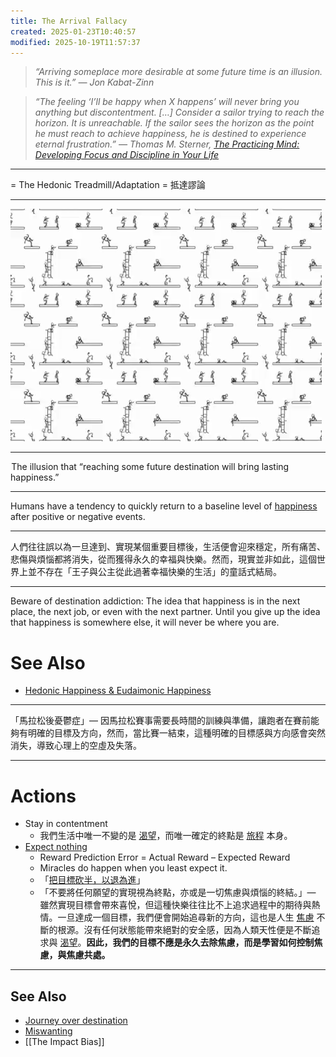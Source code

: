 ```yaml
---
title: The Arrival Fallacy
created: 2025-01-23T10:40:57
modified: 2025-10-19T11:57:37
---
```


> _“Arriving someplace more desirable at some future time is an illusion. This is it.” — Jon Kabat-Zinn_

> _“The feeling ‘I’ll be happy when X happens’ will never bring you anything but discontentment. […] Consider a sailor trying to reach the horizon. It is unreachable. If the sailor sees the horizon as the point he must reach to achieve happiness, he is destined to experience eternal frustration.” ― Thomas M. Sterner, [The Practicing Mind: Developing Focus and Discipline in Your Life](https://www.goodreads.com/work/quotes/326331)_

---

= The Hedonic Treadmill/Adaptation = 抵達謬論

---

![](../_attachments/d6663971b18df3f7d284f95d2925ee9c.gif)

---

 The illusion that “reaching some future destination will bring lasting happiness.”

---

Humans have a tendency to quickly return to a baseline level of [happiness](happiness.md) after positive or negative events.

---

人們往往誤以為一旦達到、實現某個重要目標後，生活便會迎來穩定，所有痛苦、悲傷與煩惱都將消失，從而獲得永久的幸福與快樂。然而，現實並非如此，這個世界上並不存在「王子與公主從此過著幸福快樂的生活」的童話式結局。

---

Beware of destination addiction: The idea that happiness is in the next place, the next job, or even with the next partner. Until you give up the idea that happiness is somewhere else, it will never be where you are.

# See Also

* [Hedonic Happiness & Eudaimonic Happiness](hedonic-happiness-and-eudaimonic-happiness.md)

---

「馬拉松後憂鬱症」— 因馬拉松賽事需要長時間的訓練與準備，讓跑者在賽前能夠有明確的目標及方向，然而，當比賽一結束，這種明確的目標感與方向感會突然消失，導致心理上的空虛及失落。

---

# Actions

* Stay in contentment
	* 我們生活中唯一不變的是 [渴望](the-absence-of-desire-is-true-happiness.md)，而唯一確定的終點是 [旅程](Journey%20over%20destination.md) 本身。
* [Expect nothing](Not%20caring%20lets%20us%20perform%20better.md)
	* Reward Prediction Error = Actual Reward – Expected Reward
	* Miracles do happen when you least expect it.
	* 「[把目標砍半，以退為進](https://onyourpsy.com/010219/)」
	* 「不要將任何願望的實現視為終點，亦或是一切焦慮與煩惱的終結。」— 雖然實現目標會帶來喜悅，但這種快樂往往比不上追求過程中的期待與熱情。一旦達成一個目標，我們便會開始追尋新的方向，這也是人生 [焦慮](stress-and-anxiety.md) 不斷的根源。沒有任何狀態能帶來絕對的安全感，因為人類天性便是不斷追求與 [渴望](the-absence-of-desire-is-true-happiness.md)。**因此，我們的目標不應是永久去除焦慮，而是學習如何控制焦慮，與焦慮共處。**

---

## See Also

* [Journey over destination](Journey%20over%20destination.md)
* [Miswanting](miswanting.md)
* [[The Impact Bias]]
